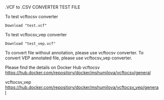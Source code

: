 .VCF to .CSV CONVERTER TEST FILE

To test vcftocsv converter
   
    Download "test.vcf"
  
To test vcftocsv_vep converter

    Download "test_vep.vcf"

To convert file without annotation, please use vcftocsv converter.
To convert VEP annotated file, please use vcftocsv_vep converter.

Please find the details on Docker Hub
vcftocsv       https://hub.docker.com/repository/docker/mshumilova/vcftocsv/general

vcftocsv_vep   https://hub.docker.com/repository/docker/mshumilova/vcftocsv_vep/general


